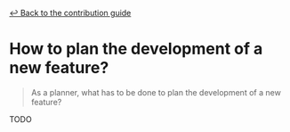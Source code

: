 [&#x21A9; Back to the contribution guide](../../../CONTRIBUTING.md#reporters-howtos)

# How to plan the development of a new feature?

> As a planner, what has to be done to plan the development of a new feature?

TODO
